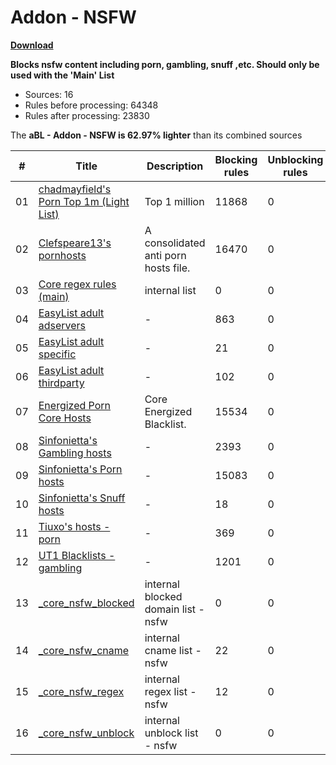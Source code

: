# Addon - NSFW
**[Download](https://abl.arapurayil.com/filters/nsfw.txt)**

**Blocks nsfw content including porn, gambling, snuff ,etc. Should only
be used with the 'Main' List**

-   Sources: 16
-   Rules before processing: 64348
-   Rules after processing: 23830

The **aBL - Addon - NSFW is 62.97% lighter** than its combined sources

| #      | Title                                                                                                                                                      | Description                                | Blocking rules | Unblocking rules |
| ------ | ---------------------------------------------------------------------------------------------------------------------------------------------------------- | ------------------------------------------ | -------------- | ---------------- |
| 01     | [chadmayfield's Porn Top 1m (Light List)](https://raw.githubusercontent.com/chadmayfield/my-pihole-blocklists/master/lists/pi_blocklist_porn_top1m.list)   | Top 1 million                              | 11868          | 0                |
| 02     | [Clefspeare13's pornhosts](https://raw.githubusercontent.com/Clefspeare13/pornhosts/master/0.0.0.0/hosts)                                                  | A consolidated anti porn hosts file.       | 16470          | 0                |
| 03     | [Core regex rules (main)](https://abl.arapurayil.com/core/regex_rules.txt)                                                                                 | internal list                              | 0              | 0                |
| 04     | [EasyList adult adservers](https://raw.githubusercontent.com/easylist/easylist/master/easylist_adult/adult_adservers.txt)                                  | -                                          | 863            | 0                |
| 05     | [EasyList adult specific](https://raw.githubusercontent.com/easylist/easylist/master/easylist_adult/adult_specific_block.txt)                              | -                                          | 21             | 0                |
| 06     | [EasyList adult thirdparty](https://raw.githubusercontent.com/easylist/easylist/master/easylist_adult/adult_thirdparty.txt)                                | -                                          | 102            | 0                |
| 07     | [Energized Porn Core Hosts](https://raw.githubusercontent.com/AdroitAdorKhan/EnergizedProtection/master/core/hosts-porn)                                   | Core Energized Blacklist.                  | 15534          | 0                |
| 08     | [Sinfonietta's Gambling hosts](https://raw.githubusercontent.com/Sinfonietta/hostfiles/master/gambling-hosts)                                              | -                                          | 2393           | 0                |
| 09     | [Sinfonietta's Porn hosts](https://raw.githubusercontent.com/Sinfonietta/hostfiles/master/pornography-hosts)                                               | -                                          | 15083          | 0                |
| 10     | [Sinfonietta's Snuff hosts](https://raw.githubusercontent.com/Sinfonietta/hostfiles/master/snuff-hosts)                                                    | -                                          | 18             | 0                |
| 11     | [Tiuxo's hosts - porn](https://raw.githubusercontent.com/tiuxo/hosts/master/porn)                                                                          | -                                          | 369            | 0                |
| 12     | [UT1 Blacklists - gambling](https://raw.githubusercontent.com/olbat/ut1-blacklists/master/blacklists/gambling/domains)                                     | -                                          | 1201           | 0                |
| 13     | [\_core\_nsfw\_blocked](https://abl.arapurayil.com/core/nsfw_blocked.txt)                                                                                  | internal blocked domain list - nsfw        | 0              | 0                |
| 14     | [\_core\_nsfw\_cname](https://abl.arapurayil.com/core/nsfw_cname.txt)                                                                                      | internal cname list - nsfw                 | 22             | 0                |
| 15     | [\_core\_nsfw\_regex](https://abl.arapurayil.com/core/nsfw_regex.txt)                                                                                      | internal regex list - nsfw                 | 12             | 0                |
| 16     | [\_core\_nsfw\_unblock](https://github.com/arapurayil/aBL_unblock/raw/main/domains/nsfw.txt)                                                               | internal unblock list - nsfw               | 0              | 0                |

